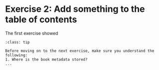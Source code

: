 # Exercise 2: Add something to the table of contents

The first exercise showed

```{admonition} Check your understanding
:class: tip

Before moving on to the next exercise, make sure you understand the following:
1. Where is the book metadata stored?
...
```

